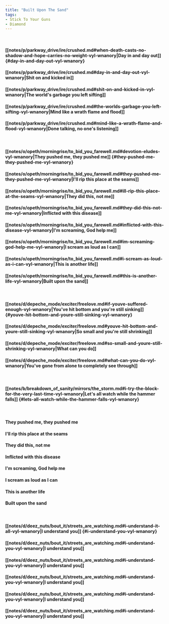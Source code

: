 ```yaml
---
title: "Built Upon The Sand"
tags:
- Stick To Your Guns
- Diamond
---
```

&nbsp;
#### [[notes/p/parkway_drive/ire/crushed.md#when-death-casts-no-shadow-and-hope-carries-no-weight-vyl-wnanory|Day in and day out]] {#day-in-and-day-out-vyl-wnanory}
#### [[notes/p/parkway_drive/ire/crushed.md#day-in-and-day-out-vyl-wnanory|Shit on and kicked in]]
#### [[notes/p/parkway_drive/ire/crushed.md#shit-on-and-kicked-in-vyl-wnanory|The world's garbage you left sifting]]
#### [[notes/p/parkway_drive/ire/crushed.md#the-worlds-garbage-you-left-sifting-vyl-wnanory|Mind like a wrath flame and flood]]
#### [[notes/p/parkway_drive/ire/crushed.md#mind-like-a-wrath-flame-and-flood-vyl-wnanory|Done talking, no one's listening]]
&nbsp;
#### [[notes/o/opeth/morningrise/to_bid_you_farewell.md#devotion-eludes-vyl-wnanory|They pushed me, they pushed me]] {#they-pushed-me-they-pushed-me-vyl-wnanory}
#### [[notes/o/opeth/morningrise/to_bid_you_farewell.md#they-pushed-me-they-pushed-me-vyl-wnanory|I'll rip this place at the seams]]
#### [[notes/o/opeth/morningrise/to_bid_you_farewell.md#ill-rip-this-place-at-the-seams-vyl-wnanory|They did this, not me]]
#### [[notes/o/opeth/morningrise/to_bid_you_farewell.md#they-did-this-not-me-vyl-wnanory|Inflicted with this disease]]
#### [[notes/o/opeth/morningrise/to_bid_you_farewell.md#inflicted-with-this-disease-vyl-wnanory|I'm screaming, God help me]]
#### [[notes/o/opeth/morningrise/to_bid_you_farewell.md#im-screaming-god-help-me-vyl-wnanory|I scream as loud as I can]]
#### [[notes/o/opeth/morningrise/to_bid_you_farewell.md#i-scream-as-loud-as-i-can-vyl-wnanory|This is another life]]
#### [[notes/o/opeth/morningrise/to_bid_you_farewell.md#this-is-another-life-vyl-wnanory|Built upon the sand]]
&nbsp;
#### [[notes/d/depeche_mode/exciter/freelove.md#if-youve-suffered-enough-vyl-wnanory|You've hit bottom and you're still sinking]] {#youve-hit-bottom-and-youre-still-sinking-vyl-wnanory}
#### [[notes/d/depeche_mode/exciter/freelove.md#youve-hit-bottom-and-youre-still-sinking-vyl-wnanory|So small and you're still shrinking]]
#### [[notes/d/depeche_mode/exciter/freelove.md#so-small-and-youre-still-shrinking-vyl-wnanory|What can you do]]
#### [[notes/d/depeche_mode/exciter/freelove.md#what-can-you-do-vyl-wnanory|You've gone from alone to completely see through]]
&nbsp;
#### [[notes/b/breakdown_of_sanity/mirrors/the_storm.md#i-try-the-block-for-the-very-last-time-vyl-wnanory|Let's all watch while the hammer falls]] {#lets-all-watch-while-the-hammer-falls-vyl-wnanory}
&nbsp;
#### They pushed me, they pushed me
#### I'll rip this place at the seams
#### They did this, not me
#### Inflicted with this disease
#### I'm screaming, God help me
#### I scream as loud as I can
#### This is another life
#### Built upon the sand
&nbsp;
#### [[notes/d/deez_nuts/bout_it/streets_are_watching.md#i-understand-it-all-vyl-wnanory|I understand you]] {#i-understand-you-vyl-wnanory}
#### [[notes/d/deez_nuts/bout_it/streets_are_watching.md#i-understand-you-vyl-wnanory|I understand you]]
#### [[notes/d/deez_nuts/bout_it/streets_are_watching.md#i-understand-you-vyl-wnanory|I understand you]]
#### [[notes/d/deez_nuts/bout_it/streets_are_watching.md#i-understand-you-vyl-wnanory|I understand you]]
#### [[notes/d/deez_nuts/bout_it/streets_are_watching.md#i-understand-you-vyl-wnanory|I understand you]]
#### [[notes/d/deez_nuts/bout_it/streets_are_watching.md#i-understand-you-vyl-wnanory|I understand you]]
